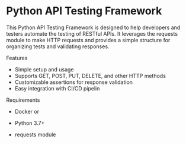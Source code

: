 
# Python API Testing Framework

This Python API Testing Framework is designed to help developers and testers automate the testing of RESTful APIs. It leverages the requests module to make HTTP requests and provides a simple structure for organizing tests and validating responses.

Features
* Simple setup and usage
* Supports GET, POST, PUT, DELETE, and other HTTP methods
* Customizable assertions for response validation
* Easy integration with CI/CD pipelin

Requirements
* Docker 
or

* Python 3.7+
* requests module
